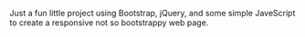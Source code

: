 Just a fun little project using Bootstrap, jQuery, and some simple JaveScript to create a responsive not so bootstrappy web page. 
